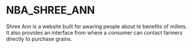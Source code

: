 # NBA_SHREE_ANN
Shree Ann is a website built for awaring people about te benefits of millets. It also provides an interface from where a consumer can contact farmers directly to purchase grains.

